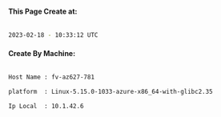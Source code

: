 
   
#### This Page Create at:

```bash

2023-02-18 - 10:33:12 UTC

```

#### Create By Machine:

```bash

Host Name : fv-az627-781

platform  : Linux-5.15.0-1033-azure-x86_64-with-glibc2.35

Ip Local  : 10.1.42.6

```

